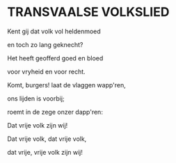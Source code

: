 # TRANSVAALSE VOLKSLIED

Kent gij dat volk vol heldenmoed

en toch zo lang geknecht?

Het heeft geofferd goed en bloed

voor vryheid en voor recht.

Komt, burgers! laat de vlaggen wapp'ren,

ons lijden is voorbij;

roemt in de zege onzer dapp'ren:

Dat vrije volk zijn wij!

Dat vrije volk, dat vrije volk,

dat vrije, vrije volk zijn wij!

